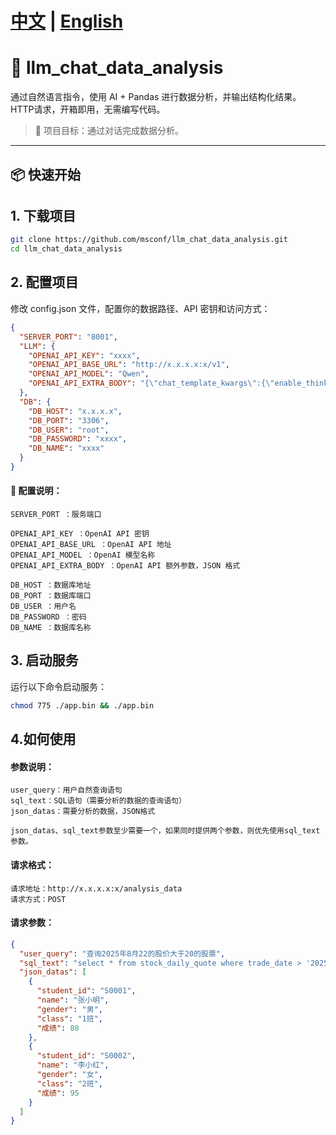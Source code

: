 # [中文](README.md) | [English](README-en.md)
# 🚀 llm_chat_data_analysis

通过自然语言指令，使用 AI + Pandas 进行数据分析，并输出结构化结果。  
HTTP请求，开箱即用，无需编写代码。

> 📌 项目目标：通过对话完成数据分析。

---

## 📦 快速开始

## 1. 下载项目

```bash
git clone https://github.com/msconf/llm_chat_data_analysis.git
cd llm_chat_data_analysis
```

## 2. 配置项目

修改 config.json 文件，配置你的数据路径、API 密钥和访问方式：

```json
{
  "SERVER_PORT": "8001",
  "LLM": {
    "OPENAI_API_KEY": "xxxx",
    "OPENAI_API_BASE_URL": "http://x.x.x.x:x/v1",
    "OPENAI_API_MODEL": "Qwen",
    "OPENAI_API_EXTRA_BODY": "{\"chat_template_kwargs\":{\"enable_thinking\":false}}"
  },
  "DB": {
    "DB_HOST": "x.x.x.x",
    "DB_PORT": "3306",
    "DB_USER": "root",
    "DB_PASSWORD": "xxxx",
    "DB_NAME": "xxxx"
  }
}
```

#### 📌 配置说明：

    SERVER_PORT ：服务端口

    OPENAI_API_KEY ：OpenAI API 密钥
    OPENAI_API_BASE_URL ：OpenAI API 地址
    OPENAI_API_MODEL ：OpenAI 模型名称
    OPENAI_API_EXTRA_BODY ：OpenAI API 额外参数，JSON 格式

    DB_HOST ：数据库地址
    DB_PORT ：数据库端口
    DB_USER ：用户名
    DB_PASSWORD ：密码
    DB_NAME ：数据库名称

## 3. 启动服务

运行以下命令启动服务：

```bash
chmod 775 ./app.bin && ./app.bin
 ```

## 4.如何使用

#### 参数说明：

    user_query：用户自然查询语句
    sql_text：SQL语句（需要分析的数据的查询语句）
    json_datas：需要分析的数据，JSON格式

    json_datas、sql_text参数至少需要一个，如果同时提供两个参数，则优先使用sql_text参数。

#### 请求格式：

    请求地址：http://x.x.x.x:x/analysis_data
    请求方式：POST

#### 请求参数：

```json
{
  "user_query": "查询2025年8月22的股价大于20的股票",
  "sql_text": "select * from stock_daily_quote where trade_date > '2025-08-20'",
  "json_datas": [
    {
      "student_id": "S0001",
      "name": "张小明",
      "gender": "男",
      "class": "1班",
      "成绩": 88
    },
    {
      "student_id": "S0002",
      "name": "李小红",
      "gender": "女",
      "class": "2班",
      "成绩": 95
    }
  ]
}
```
